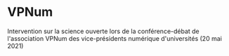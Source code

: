# VPNum
Intervention sur la science ouverte lors de la conférence-débat de l'association VPNum des vice-présidents numérique d'universités (20 mai 2021)
